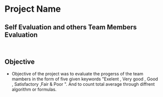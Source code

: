 
# Project Name
## Self Evaluation and others Team Members Evaluation
<br/>

## Objective 
- Objective of the project was to evaluate the progerss of the team mambers in the form of five given keywords "Exelent , Very good , Good , Satisfactory ,Fair & Poor ". And to count total average through diffrent algorithm or formulas.
 
 
